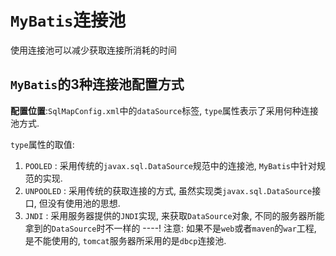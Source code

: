 # `MyBatis`连接池

使用连接池可以减少获取连接所消耗的时间

## `MyBatis`的3种连接池配置方式

**配置位置**:`SqlMapConfig.xml`中的`dataSource`标签, `type`属性表示了采用何种连接池方式.

`type`属性的取值:

1. `POOLED` : 采用传统的`javax.sql.DataSource`规范中的连接池, `MyBatis`中针对规范的实现.
2. `UNPOOLED` : 采用传统的获取连接的方式, 虽然实现类`javax.sql.DataSource`接口, 但没有使用池的思想.
3. `JNDI` : 采用服务器提供的`JNDI`实现, 来获取`DataSource`对象, 不同的服务器所能拿到的`DataSource`时不一样的 ----! 注意: 如果不是`web`或者`maven`的`war`工程, 是不能使用的, `tomcat`服务器所采用的是`dbcp`连接池.

